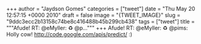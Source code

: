 
+++
author = "Jaydson Gomes"
categories = ["tweet"]
date = "Thu May 20 12:57:15 +0000 2010"
draft = false
image = "{TWEET_IMAGE}"
slug = "9ddc3ecc2b13158c74be8c416488b45b299cb438"
tags = ["tweet"]
title = """Afude! RT: @eMyller: ♻ @p..."""
+++
Afude! RT: @eMyller: ♻ @pims: Holly cow! http://code.google.com/apis/predict/ :)
